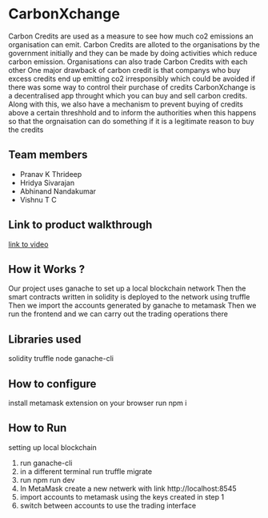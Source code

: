 # CarbonXchange
Carbon Credits are used as a measure to see how much co2 emissions an organisation can emit.
Carbon Credits are alloted to the organisations by the government initially and they can be made by doing activities which reduce carbon emission.
Organisations can also trade Carbon Credits with each other
One major drawback of carbon credit is that companys who buy excess credits end up emitting co2 irresponsibly which could be avoided if there was some way to control their purchase of credits
CarbonXchange is a decentralised app throught which you can buy and sell carbon credits.
Along with this, we also have a mechanism to prevent buying of credits above a certain threshhold and to inform the authorities when this happens so that the orgnaisation can do something if it is a legitimate reason to buy the credits

## Team members
- Pranav K Thrideep
- Hridya Sivarajan
- Abhinand Nandakumar
- Vishnu T C

## Link to product walkthrough
[link to video](./demo.mp4)

## How it Works ?
Our project uses ganache to set up a local blockchain network
Then the smart contracts written in solidity is deployed to the network using truffle
Then we import the accounts generated by ganache to metamask
Then we run the frontend and we can carry out the trading operations there

## Libraries used
solidity
truffle
node
ganache-cli

## How to configure
install metamask extension on your browser
run npm i 

## How to Run
setting up local blockchain

1. run ganache-cli
2. in a different terminal run truffle migrate
3. run npm run dev
4. In MetaMask create a new netwerk with link http://localhost:8545
5. import accounts to metamask using the keys created in step 1
6. switch between accounts to use the trading interface